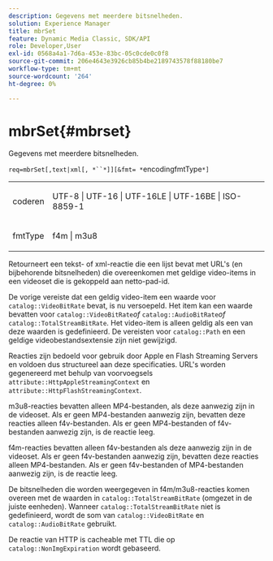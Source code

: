 ```yaml
---
description: Gegevens met meerdere bitsnelheden.
solution: Experience Manager
title: mbrSet
feature: Dynamic Media Classic, SDK/API
role: Developer,User
exl-id: 0568a4a1-7d6a-453e-83bc-05c0cde0c0f8
source-git-commit: 206e4643e3926cb85b4be2189743578f88180be7
workflow-type: tm+mt
source-wordcount: '264'
ht-degree: 0%

---
```


# mbrSet{#mbrset}

Gegevens met meerdere bitsnelheden.

`req=mbrSet[,text|xml[, *``*]][&fmt= *`encodingfmtType`*]`

<table id="simpletable_D2B8704E09B34337870A257CD7CB5C56"> 
 <tr class="strow"> 
  <td class="stentry"> <p><span class="codeph"><span class="varname"> coderen</span></span> </p> </td> 
  <td class="stentry"> <p><span class="codeph"> UTF-8 | UTF-16 | UTF-16LE | UTF-16BE | ISO-8859-1</span> </p></td> 
 </tr> 
 <tr class="strow"> 
  <td class="stentry"> <p><span class="codeph"><span class="varname"> fmtType</span></span> </p></td> 
  <td class="stentry"> <p><span class="codeph"> f4m | m3u8</span> </p></td> 
 </tr> 
</table>

Retourneert een tekst- of xml-reactie die een lijst bevat met URL&#39;s (en bijbehorende bitsnelheden) die overeenkomen met geldige video-items in een videoset die is gekoppeld aan netto-pad-id.

De vorige vereiste dat een geldig video-item een waarde voor `catalog::VideoBitRate` bevat, is nu versoepeld. Het item kan een waarde bevatten voor `catalog::VideoBitRate`*of* `catalog::AudioBitRate`*of* `catalog::TotalStreamBitRate`. Het video-item is alleen geldig als een van deze waarden is gedefinieerd. De vereisten voor `catalog::Path` en een geldige videobestandsextensie zijn niet gewijzigd.

Reacties zijn bedoeld voor gebruik door Apple en Flash Streaming Servers en voldoen dus structureel aan deze specificaties. URL&#39;s worden gegenereerd met behulp van voorvoegsels `attribute::HttpAppleStreamingContext` en `attribute::HttpFlashStreamingContext`.

m3u8-reacties bevatten alleen MP4-bestanden, als deze aanwezig zijn in de videoset. Als er geen MP4-bestanden aanwezig zijn, bevatten deze reacties alleen f4v-bestanden. Als er geen MP4-bestanden of f4v-bestanden aanwezig zijn, is de reactie leeg.

f4m-reacties bevatten alleen f4v-bestanden als deze aanwezig zijn in de videoset. Als er geen f4v-bestanden aanwezig zijn, bevatten deze reacties alleen MP4-bestanden. Als er geen f4v-bestanden of MP4-bestanden aanwezig zijn, is de reactie leeg.

De bitsnelheden die worden weergegeven in f4m/m3u8-reacties komen overeen met de waarden in `catalog::TotalStreamBitRate` (omgezet in de juiste eenheden). Wanneer `catalog::TotalStreamBitRate` niet is gedefinieerd, wordt de som van `catalog::VideoBitRate` en `catalog::AudioBitRate` gebruikt.

De reactie van HTTP is cacheable met TTL die op `catalog::NonImgExpiration` wordt gebaseerd.
